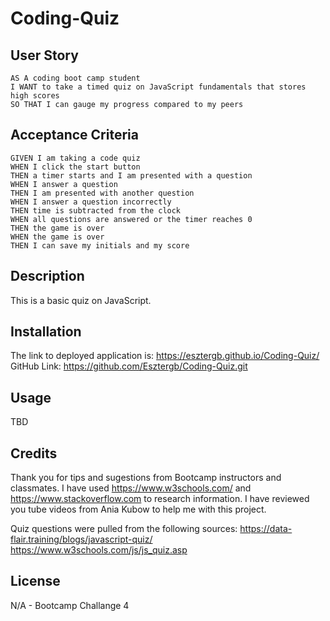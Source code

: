 # Coding-Quiz

## User Story

```
AS A coding boot camp student
I WANT to take a timed quiz on JavaScript fundamentals that stores high scores
SO THAT I can gauge my progress compared to my peers
```

## Acceptance Criteria

```
GIVEN I am taking a code quiz
WHEN I click the start button
THEN a timer starts and I am presented with a question
WHEN I answer a question
THEN I am presented with another question
WHEN I answer a question incorrectly
THEN time is subtracted from the clock
WHEN all questions are answered or the timer reaches 0
THEN the game is over
WHEN the game is over
THEN I can save my initials and my score
```

## Description

This is a basic quiz on JavaScript. 

## Installation

The link to deployed application is: https://esztergb.github.io/Coding-Quiz/
GitHub Link: https://github.com/Esztergb/Coding-Quiz.git



## Usage

TBD

## Credits

Thank you for tips and sugestions from Bootcamp instructors and classmates. 
I have used https://www.w3schools.com/ and https://www.stackoverflow.com to research information.
I have reviewed you tube videos from Ania Kubow to help me with this project. 

Quiz questions were pulled from the following sources:
https://data-flair.training/blogs/javascript-quiz/
https://www.w3schools.com/js/js_quiz.asp



## License

N/A - Bootcamp Challange 4